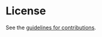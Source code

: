 # License

See the
[guidelines for contributions](https://github.com/jmcrawford45/draft-crawford-acme-delegated-http/blob/main/CONTRIBUTING.md).
